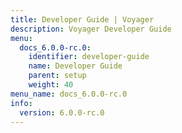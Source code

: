 ```yaml
---
title: Developer Guide | Voyager
description: Voyager Developer Guide
menu:
  docs_6.0.0-rc.0:
    identifier: developer-guide
    name: Developer Guide
    parent: setup
    weight: 40
menu_name: docs_6.0.0-rc.0
info:
  version: 6.0.0-rc.0
---
```


